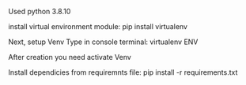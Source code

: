 Used python 3.8.10

install virtual environment module:
pip install virtualenv

Next, setup Venv
Type in console terminal:
virtualenv ENV

After creation you need activate Venv

Install dependicies from requiremnts file:
pip install -r requirements.txt